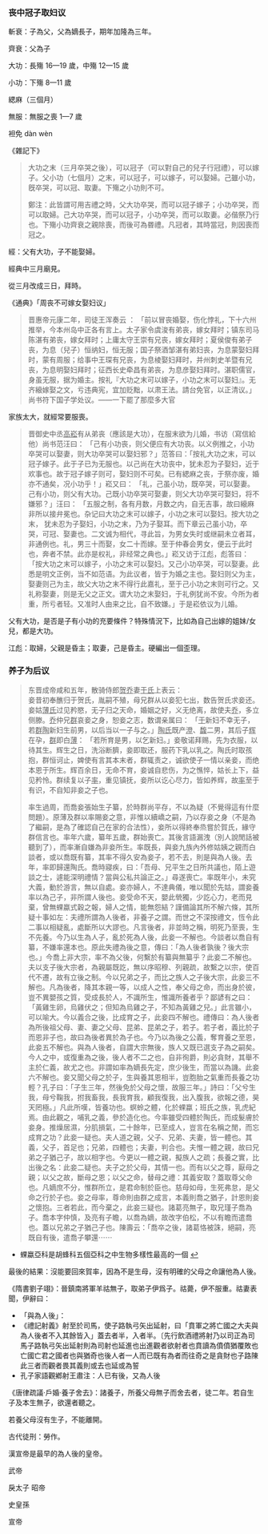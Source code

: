 ### 丧中冠子取妇议

斬衰：子為父，父為嫡長子，期年加隆為三年。

齊衰：父為子

大功：長殤 16—19 歲，中殤 12—15 歲

小功：下殤 8—11 歲

緦麻（三個月）

無服：無服之喪 1—7 歲

袒免 dàn wèn

《雜記下》

> 大功之末（三月卒哭之後），可以冠子（可以對自己的兒子行冠禮），可以嫁子。父小功（七個月）之末，可以冠子，可以嫁子，可以娶婦。己雖小功，旣卒哭，可以冠、取妻。下殤之小功則不可。
>
> 鄭注：此皆謂可用吉禮之時，父大功卒哭，而可以冠子嫁子；小功卒哭，而可以取婦。己大功卒哭，而可以冠子，小功卒哭，而可以取妻。必偕祭乃行也。下殤小功齊衰之親除喪，而後可為昬禮。凡冠者，其時當冠，則因喪而冠之。

經：父有大功，子不能娶婦。

經典中三月廟見。

從三月改成三日，拜時。

《通典》「周丧不可嫁女娶妇议」

> 晋惠帝元康二年，司徒王浑奏云 ： 「前以冒丧婚娶，伤化悖礼，下十六州推举，今本州岛中正各有言上。太子家令虞浚有弟丧，嫁女拜时；镇东司马陈湛有弟丧，嫁女拜时；上庸太守王崇有兄丧，嫁女拜时；夏侯俊有弟子丧，为息（兒子）恒纳妇，恒无服；国子祭酒邹湛有弟妇丧，为息蒙娶妇拜时，蒙有周服；给事中王琛有兄丧，为息棱娶妇拜时，并州刺史羊暨有兄丧，为息明娶妇拜时；征西长史牵昌有弟丧，为息彦娶妇拜时。湛职儒官，身虽无服，据为婚主。按礼『大功之末可以嫁子，小功之末可以娶妇』。无齐縗嫁娶之文，亏违典宪，宜加贬黜，以肃王法。請台免官，以正清议。」尚书符下国子学处议。——一下罷了那麼多大官

家族太大，就經常要服喪。

> 晋御史中丞<u>高崧</u>有从弟丧（應該是大功），在服末欲为儿婚，书访（寫信給他）尚书范汪曰： 「己有小功丧，则父便应有大功丧。以义例推之，小功卒哭可以娶妻，则大功卒哭可以娶妇邪？」范答曰：「按礼大功之末，可以冠子嫁子。此于子已为无服也。以己尚在大功丧中，犹未忍为子娶妇，近于欢事也。故于冠子嫁子则可，娶妇则不可矣。已有緦麻之丧，于祭亦废，婚亦不通矣，况小功乎！」崧又曰： 「礼，己虽小功，既卒哭，可以娶妻。己有小功，则父有大功。己既小功卒哭可娶妻，则父大功卒哭可娶妇，将不嫌邪？」汪曰： 「五服之制，各有月数，月数之内，自无吉事，故曰縗麻非所以接弁冕也。杂记曰大功之末可以嫁子，小功之末可以娶妇。按大功之末， 犹未忍为子娶妇，小功之末，乃为子娶耳。而下章云己虽小功，卒哭，可冠、娶妻也。二文诚为相代，寻此旨，为男女失时或继嗣未立者耳，非通例也。礼，男三十而娶，女二十而嫁。至于仲春会男女，便云于此时也，奔者不禁。此亦是权礼，非经常之典也。」崧又访于江彪，彪答曰： 「按大功之末可以嫁子，小功之末可以娶妇。又己小功卒哭，可以娶妻。此悉是明文正例，当不如范语。为此议者，皆于为婚之主也。娶妇则父为主，娶妻则己为主，故父大功之末不得行此嘉礼，至于己小功之末则可行之。又礼称娶妻，则是无父之正文。谓大功之末娶妇，于礼例犹尚不安。今所为者重，所亏者轻。又准时人由来之比，自不致嫌。」于是崧依议为儿婚。

父有大功，是否是子有小功的充要條件？特殊情況下，比如為自己出嫁的姐妹/女兒，都是大功。

江彪：取婦，父親是昏主；取妻，己是昏主。硬編出一個歪理。

### 养子为后议

> 东晋成帝咸和五年，散骑侍郎<u>贺乔</u>妻<u>于氏</u>上表云：    
> 妾昔初奉醮归于贺氏，胤嗣不殖，母兄群从以妾犯七出，数告贺氏求妾还。妾姑<u>薄氏</u>过见矜愍，无子归之天命，婚姻之好，义无绝离，故使夫<u>乔</u>，多立侧滕。<u>乔</u>仲兄<u>群</u>哀妾之身，恕妾之志，数谓亲属曰： 「<u>于</u>新妇不幸无子，若<u>群</u><u>陶</u>新妇生前男，以后当以一子与之。」<u>陶氏</u>既产<u>澄</u>、<u>馥</u>二男，其后子<u>辉</u>在孕，<u>群</u>即白<u>薄</u>： 「若所育是男，以乞新妇。」妾敬诺拜赐，先为衣服，以待其生。辉生之日，洗浴断臍，妾即取还，服药下乳以乳之。陶氏时取孩抱，群恒诃止，婢使有言其本末者，群辄责之，诚欲使子一情以亲妾，而绝本恩于所生。辉百余日，无命不育，妾诚自悲伤，为之憔悴，姑长上下，益见矜怜。群续复以子<u>率</u>，重见镇抚，妾所以讫心尽力，皆如养辉，故<u>率</u>至于有识，不自知非妾之子也。
>
> 率生過周，而喬妾張始生子纂，於時群尚平存，不以為疑（不覺得這有什麼問題）。原薄及群以率賜妾之意，非惟以續嶠之嗣，乃以存妾之身（不是為了繼嗣，是為了確認自己在家的合法性），妾所以得終奉烝嘗於賀氏，緣守群信言也。率年六歲，纂年五歲，群始喪亡。其後言語漏洩（別人說閒話被聽到了），而率漸自嫌為非妾所生。率既長，與妾九族內外修姑姨之親而白談者，或以喬既有纂，其率不得久安為妾子，若不去，則是與為人後。去年，率即歸還陶氏。喬時寢疾，曰：「吾母、兄平生之日所共議也，陌上遊談之士，遽能深明禮情？當與公私共論正之。」尋遂喪亡。率既年小，未究大義，動於游言，無以自處。妾亦婦人，不達典儀，唯以聞於先姑，謂妾養率以為己子，非所謂人後也。妾受命不天，嬰此煢獨，少訖心力，老而見棄，曾無蜾蠃式穀之報，婦人之情，能無怨結？謹備論其所不解六條，其所疑十事如左：夫禮所謂為人後者，非養子之謂。而世之不深按禮文，恆令此二事以相疑亂，處斷所以大謬也。凡言後者，非並時之稱，明死乃至喪，生不先養。今乃以生為人子，亂於死為人後，此妾一不解也。今談者以喬自有纂，不嫌率還本也。原此失禮為後之意，傳曰：「為人後者孰後？後大宗也。」今喬上非大宗，率不為父後，何繫於有纂與無纂乎？此妾二不解也。夫以支子後大宗者，為親屬既訖，無以序昭穆、列親疏，故繫之以宗，使百代不遷，故有立後之制。今以兄弟之子，而比之族人之子後大宗，此妾三不解也。凡為後者，降其本親一等，以成人之性，奉父母之命，而出身於彼，豈不異嬰孩之質，受成長於人，不識所生，惟識所養者乎？鄙諺有之曰：「黃雞生卵，烏雞伏之；但知為烏雞之子，不知為黃雞之兒。」此言雖小，可以喻大。今以義合之後，比成育之子，此妾四不解也。禮傳曰：為人後者為所後祖父母、妻、妻之父母、昆弟、昆弟之子，若子。若子者，義比於子而恩非子也，故曰為後者異於為子也。今乃以為後之公義，奪育養之至恩，此妾五不解也。與為人後者，自謂大宗無後，族人又既已選支子為之嗣矣。今人之中，或復重為之後，後人者不二之也，自非徇爵，則必貪財，其舉不主於仁義，故尤之也。非謂如率為嫡長先定，庶少後生，而當以為譏。此妾六不解也。妾又聞父母之於子，生與養其恩相半，豈胞胎之氣重而長養之功輕？孔子曰：「子生三年，然後免於父母之懷，故服三年。」詩曰：「父兮生我，母兮鞠我，拊我畜我，長我育我，顧我復我，出入腹我，欲報之德，昊天罔極。」凡此所嘆，皆養功也。螟蛉之體，化於蜾蠃；班氏之族，乳虎紀焉。由此觀之，哺乳之義，參於造化也。今率雖受四體於陶氏，而成髮膚於妾身。推燥居濕，分肌損氣，二十餘年，已至成人，豈言在名稱之閒，而忘成育之功？此妾一疑也。夫人道之親，父子、兄弟、夫妻，皆一體也。其義，父子，首足也；兄弟，四體也；夫妻，判合也。夫惟一體之親，故曰兄弟之子猶己子，故以相字也。今更以一體之親，擬族人之疏；長養之實，比出後之名：此妾二疑也。夫子之於父母，其情一也。而有以父之尊，厭母之親；以父之故，斷母之恩；以父之命，替母之禮：其義安取？蓋取尊父命也。凡嫡庶不分，惟群所立，是君命制於臣也。慈母如母，生死弗怠，是父命之行於子也。妾之母率，尊命則由群之成言，本義則喬之猶子，計恩則妾之懷抱。三者若此，而今棄之，此妾三疑也。諸葛亮無子，取兄瑾子喬為子。喬本字仲慎，及亮有子瞻，以喬為嫡，故改字伯松，不以有瞻而遣喬也。蓋以兄弟之子猶己子也。陳壽云：「喬卒之後，諸葛恪被誅，絕嗣，亮既自有後，遣喬子攀還⋯⋯

- 蜾蠃亞科是胡蜂科五個亞科之中生物多樣性最高的一個 [↩](https://zh.wikipedia.org/zh-hant/%E8%9C%BE%E8%A0%83%E4%BA%9E%E7%A7%91)

最後的結果：沒能要回來賀率，因為不是生母，沒有明確的父母之命讓他為人後。

《隋書劉子翊》：晉鎮南將軍羊祜無子，取弟子伊爲子。祜薨，伊不服重。祜妻表聞，伊辭曰：

- 「與為人後」：
- 《禮記射義》射至於司馬，使子路執弓矢出延射，曰「賁軍之將亡國之大夫與為人後者不入其餘皆入」蓋去者半，入者半。〔先行飲酒禮將射乃以司正為司馬子路執弓矢出延射則為司射也延進也出進觀者欲射者也賁讀為僨僨猶覆敗也亡國亡君之國者也與猶奇也後人者一人而已既有為者而往奇之是貪財也子路陳此三者而觀者畏其義則或去也延或為誓
- 孔子家語觀鄕射王肅注：人已有後，又為人後

《唐律疏議·戶婚·養子舍去》：諸養子，所養父母無子而舍去者，徒二年。若自生子及本生無子，欲還者聽之。

若養父母沒有生子，不能離開。

古代徒刑：勞作。

漢宣帝是最早的為人後的皇帝。

武帝

戾太子        昭帝

史皇孫

宣帝